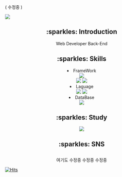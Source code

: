 ( 수정중 ) 

<img src="https://capsule-render.vercel.app/api?type=waving&color=FFCFDA&height=200&section=header&text=changhui's&fontSize=90" />

<div align=center>
  <h2>:sparkles: Introduction</h2>
  Web Developer Back-End 

  <h2>:sparkles: Skills </h2>
  <li>FrameWork</li>
  <img src="https://img.shields.io/badge/SRPING-6DB33F?style=flat-square&logo=SPRING&logoColor=white"/>
  <br>
  <img src="https://img.shields.io/badge/SRPINGBOOT-6DB33F?style=flat-square&logo=SPRING BOOT&logoColor=white"/>
  <img src="https://img.shields.io/badge/thymeleaf-005F0F?style=flat-square&logo=thymeleaf&logoColor=white"/>
  <br>
  <li>Laguage</li>
  <img src="https://img.shields.io/badge/java-FF160B?style=flat-square&logo=java&logoColor=white"/>
  <img src="https://img.shields.io/badge/css3-1572B6?style=flat-square&logo=css3&logoColor=white"/>
  <li>DataBase</li>
  <img src="https://img.shields.io/badge/oracle-F80000?style=flat-square&logo=oracle&logoColor=white"/>

  <h2>:sparkles: Study </h2>
  <img src="https://img.shields.io/badge/javascript-F7DF1E?style=flat-square&logo=javascript&logoColor=white"/>
  
  <h2>:sparkles: SNS </h2>
  <h2></h2>
  여기도 수정중
  수정중
  수정중
  
</div>


[![Hits](https://hits.seeyoufarm.com/api/count/incr/badge.svg?url=https%3A%2F%2Fgithub.com%2Fchanghui98&count_bg=%23FFD4DF&title_bg=%23555555&icon=&icon_color=%23E7E7E7&title=hui&edge_flat=false)](https://hits.seeyoufarm.com)

